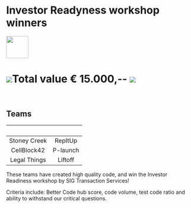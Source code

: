 # Investor Readyness workshop winners

<img src="https://bettercodehub.com/edge/badge/Blockchaingers/BlockchainHackaton?branch=master" height="60"/>

# <img src="https://avatars0.githubusercontent.com/ml/246?s=140&v=4" />Total value € 15.000,-- <img src="https://avatars0.githubusercontent.com/ml/246?s=140&v=4" />
<br />

## __Teams__
| &nbsp;|&nbsp; |
| :---: | :---: |
| Stoney Creek | RepItUp |
| CellBlock42 | P-launch |
| Legal Things | Liftoff |

These teams have created high quality code, and win the Investor Readiness workshop by SIG Transaction Services!

Criteria include: Better Code hub score, code volume, test code ratio and ability to withstand our critical questions.
